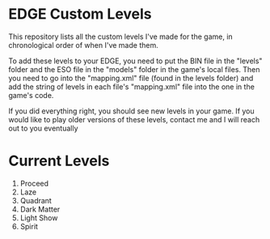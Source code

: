 # EDGE Custom Levels
This repository lists all the custom levels I've made for the game, in chronological order of when I've made them.

To add these levels to your EDGE, you need to put the BIN file in the "levels" folder and the ESO file in the "models" folder in the game's local files.
Then you need to go into the "mapping.xml" file (found in the levels folder) and add the string of levels in each file's "mapping.xml" file into the one in the game's code.

If you did everything right, you should see new levels in your game.
If you would like to play older versions of these levels, contact me and I will reach out to you eventually

# Current Levels
1. Proceed
2. Laze
3. Quadrant
4. Dark Matter
5. Light Show
6. Spirit

